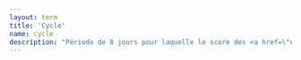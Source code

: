 ```yaml
---
layout: term
title: 'Cycle'
name: cycle
description: "Période de 8 jours pour laquelle le score des <a href=\"#mu\">MU</a> est enregistré (35 <a href=\"#cp\">CP</a> par cycle)."
---
```

